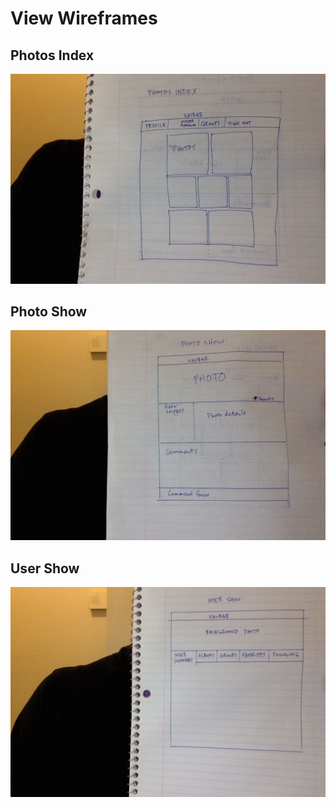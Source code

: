 # View Wireframes

## Photos Index
![photos-index]

## Photo Show
![photo-show]

## User Show
![user-show]

[photos-index]: ./wireframes/photos_index.jpg
[photo-show]: ./wireframes/photo_show.jpg
[user-show]: ./wireframes/user_show.jpg

